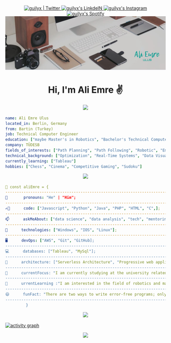 <p align="center">
<br/>
<a href="https://twitter.com/AliEmreUlus">
  <img alt="guilyx | Twitter" width="50px" src="https://user-images.githubusercontent.com/43545812/144034996-602b144a-16e1-41cc-99e7-c6040b20dcaf.png"/>
</a>
<a href="https://www.linkedin.com/in/ali-emre-ulus-54439210a/?locale=en_US">
  <img alt="guilyx's LinkdeIN" width="50px" src="https://user-images.githubusercontent.com/43545812/144035037-0f415fc7-9f96-4517-a370-ccc6e78a714b.png" />
</a>
<a href="https://www.instagram.com/aliemreulus/">
  <img alt="guilyx's Instagram" width="50px" src="https://user-images.githubusercontent.com/43545812/144035088-0dfb165f-8fe0-4d13-896c-876c29d2b128.png" />
</a>
  <a href="https://open.spotify.com/user/72doc1x8wijkv6j0axft8owhs?si=QF2Xk-8RS8i68Tm4UQYGcg">
  <img alt="guilyx's Spotify" width="50px" src="https://user-images.githubusercontent.com/43545812/144035120-1ad5169b-91c7-4078-bef9-6a82c733f373.png" />
</a> 
          
<img src="https://github.com/AliEmreUlus/aliemreulus/blob/main/banner.JPG?raw=true"/>

<h1 align="center">Hi, I'm Ali Emre ✌️</h1>

<div align="center"><img src="https://github-profile-trophy.vercel.app/?username=AliEmreUlus&theme=flat"/></div>

```yaml
name: Ali Emre Ulus
located_in: Berlin, Germany 
from: Bartin (Turkey)
job: Technical Computer Engineer
education: ["maybe Master's in Robotics", "Bachelor's Technical Computer Engineer and Embedded Systems"]
company: TÜDESB
fields_of_interests: ["Path Planning", "Path Following", "Robotic", "Embedded Systems"]
technical_background: ["Optimization", "Real-Time Systems", "Data Visualization", "Data Analysis"]
currently_learning: ["Tableau"]
hobbies: ["Chess", "Cinema", "Competitive Gaming", "Sudoku"]
```

<div align="center"><img src="https://media3.giphy.com/media/SWoSkN6DxTszqIKEqv/giphy.gif?cid=ecf05e47c2q4vj9iog1mgex8pyheuf2zhr6uiqnqd2scbsx2&rid=giphy.gif&ct=g"></div>

```yaml
💬 const aliEmre = {
---------------------------------------------------------------------------------------------------------------------------------------------------------------
🤵       pronouns: "He" | "Him";
---------------------------------------------------------------------------------------------------------------------------------------------------------------
✍🏻      code: ["Javascript", "Python", "Java", "PHP", "HTML", "C",];
---------------------------------------------------------------------------------------------------------------------------------------------------------------
📫      askMeAbout: ["data science", "data analysis", "tech", "mentoring"];
---------------------------------------------------------------------------------------------------------------------------------------------------------------
📡      technologies: ["Windows", "IOS", "Linux"];
---------------------------------------------------------------------------------------------------------------------------------------------------------------
🖥️      devOps: ["AWS", "Git", "GitHub];
---------------------------------------------------------------------------------------------------------------------------------------------------------------
💻      databases: ["Tableau", "MySql"];
---------------------------------------------------------------------------------------------------------------------------------------------------------------
📐      architecture: ["Serverless Architecture", "Progressive web applications", "Single page applications"];
---------------------------------------------------------------------------------------------------------------------------------------------------------------
🧠      currentFocus: "I am currently studying at the university related to technical computer engineering.";
---------------------------------------------------------------------------------------------------------------------------------------------------------------
🌱      urrentLearning :"I am interested in the field of robotics and machine learning.";
---------------------------------------------------------------------------------------------------------------------------------------------------------------
😄      funFact: "There are two ways to write error-free programs; only the third one works";
---------------------------------------------------------------------------------------------------------------------------------------------------------------
         }
```

<div align="center"><img src="https://media0.giphy.com/media/qgQUggAC3Pfv687qPC/giphy.gif?cid=ecf05e47ilal88pjcw4an3qpvcfk25vxbtp907mhe8dsvs9h&rid=giphy.gif&ct=g"></div>

[![activity graph](https://activity-graph.herokuapp.com/graph?username=AliEmreUlus&custom_title=Ali%20Emre's%20activity%20graph&theme=github-light&hide_border=true)](https://github.com/ashutosh00710/github-readme-activity-graph)

<p align="center">
  <img src="https://guilyx.vercel.app/api/top-played">
</p>
